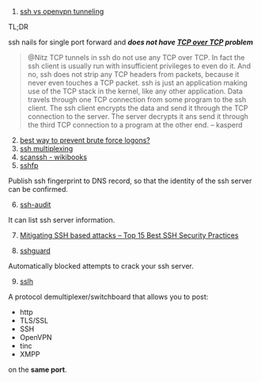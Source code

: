  1. [ssh vs openvpn tunneling](https://blog.backslasher.net/ssh-openvpn-tunneling.html)
 
 TL;DR
  
 ssh nails for single port forward and _**does not have [TCP over TCP][1] problem**_
  
 > @Nitz TCP tunnels in ssh do not use any TCP over TCP. In fact the ssh client is usually run with insufficient privileges to
 > even do it. And no, ssh does not strip any TCP headers from packets, because it never even touches a TCP packet. ssh is 
 > just an application making use of the TCP stack in the kernel, like any other application. Data travels through one TCP
 > connection from some program to the ssh client. The ssh client encrypts the data and send it through the TCP connection to
 > the server. The server decrypts it ans send it through the third TCP connection to a program at the other end. – kasperd

 2. [best way to prevent brute force logons?](https://serverfault.com/a/594502/470539)
 3. [ssh multiplexing](https://en.m.wikibooks.org/wiki/OpenSSH/Cookbook/Multiplexing)
 4. [scanssh - wikibooks](https://en.m.wikibooks.org/wiki/OpenSSH/Third_Party_Utilities#scanssh)
 5. [sshfp](https://en.m.wikibooks.org/wiki/OpenSSH/Third_Party_Utilities#sshfp)
 
 Publish ssh fingerprint to DNS record, so that the identity of the ssh server can be confirmed.
 
 6. [ssh-audit](https://github.com/arthepsy/ssh-audit)
 
 It can list ssh server information.
 
 7. [Mitigating SSH based attacks – Top 15 Best SSH Security Practices](https://securitytrails.com/blog/mitigating-ssh-based-attacks-top-15-best-security-practices)
 
 8. [sshguard](https://www.sshguard.net/)
 
 Automatically blocked attempts to crack your ssh server.
 
 9. [sslh](http://www.rutschle.net/tech/sslh/README.html)
 
 A protocol demultiplexer/switchboard that allows you to post:
 
 - http
 - TLS/SSL
 - SSH
 - OpenVPN
 - tinc
 - XMPP

on the **same port**.
 
[1]: http://sites.inka.de/bigred/devel/tcp-tcp.html

